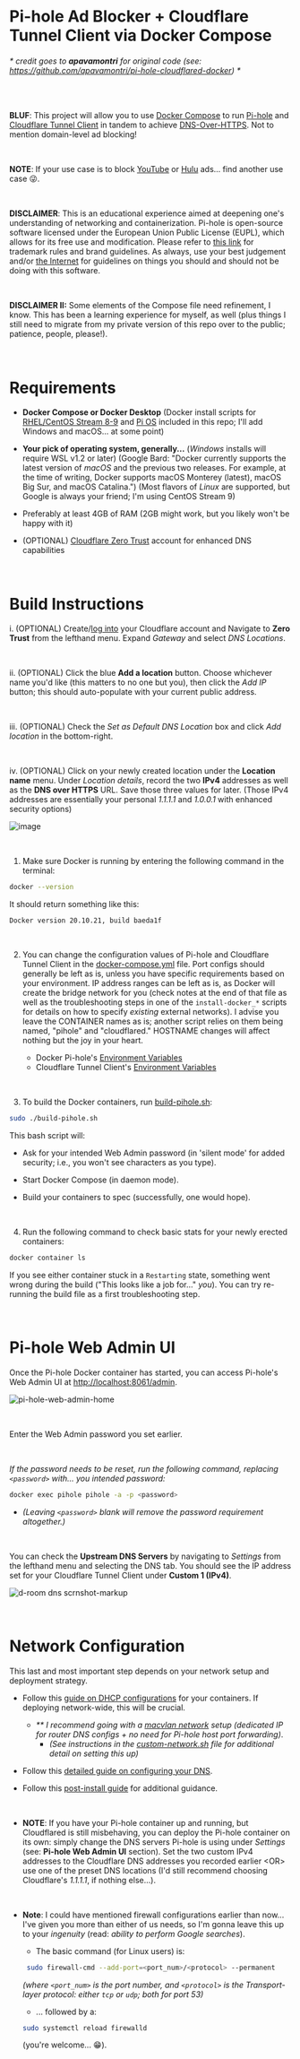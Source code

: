 # Pi-hole Ad Blocker + Cloudflare Tunnel Client via Docker Compose

###### \* _credit goes to **apavamontri** for original code (see: https://github.com/apavamontri/pi-hole-cloudflared-docker)_ *

<br>

**BLUF**: This project will allow you to use [Docker Compose](https://docs.docker.com/compose/) to run [Pi-hole](https://pi-hole.net/) and [Cloudflare Tunnel Client](https://github.com/cloudflare/cloudflared) in tandem to achieve [DNS-Over-HTTPS](https://docs.pi-hole.net/guides/dns/cloudflared/). Not to mention domain-level ad blocking!

<br>

**NOTE**: If your use case is to block [YouTube](https://discourse.pi-hole.net/t/youtube-ads-getting-through-pihole-any-advances-in-100-blocking-without-also-blocking-youtube-videos/60951) or [Hulu](https://www.reddit.com/r/pihole/comments/lbzjyt/hulu_ads/?rdt=45152) ads... find another use case 😜.

<br>

**DISCLAIMER**: This is an educational experience aimed at deepening one's understanding of networking and containerization. Pi-hole is open-source software licensed under the European Union Public License (EUPL), which allows for its free use and modification. Please refer to [this link](https://pi-hole.net/trademark-rules-and-brand-guidelines/) for trademark rules and brand guidelines. As always, use your best judgement and/or [the Internet](https://www.reddit.com/r/pihole/comments/a6q2zv/are_there_any_legal_concerns_in_the_us_for_using/?rdt=44519) for guidelines on things you should and should not be doing with this software.

<br>

**DISCLAIMER II:** Some elements of the Compose file need refinement, I know. This has been a learning experience for myself, as well (plus things I still need to migrate from my private version of this repo over to the public; patience, people, please!).

<br>

# Requirements

* **Docker Compose or Docker Desktop** (Docker install scripts for [RHEL/CentOS Stream 8-9](./install-docker_rhel8-9.sh) and [Pi OS](./install-docker_pi-os.sh) included in this repo; I'll add Windows and macOS... at some point)

* **Your pick of operating system, generally...** (_Windows_ installs will require WSL v1.2 or later) (Google Bard: "Docker currently supports the latest version of _macOS_ and the previous two releases. For example, at the time of writing, Docker supports macOS Monterey (latest), macOS Big Sur, and macOS Catalina.") (Most flavors of _Linux_ are supported, but Google is always your friend; I'm using CentOS Stream 9)

* Preferably at least 4GB of RAM (2GB might work, but you likely won't be happy with it)

* (OPTIONAL) [Cloudflare Zero Trust](https://www.cloudflare.com/zero-trust/products/access/) account for enhanced DNS capabilities

<br>

# Build Instructions

i. (OPTIONAL) Create/[log into](https://dash.cloudflare.com/login) your Cloudflare account and Navigate to **Zero Trust** from the lefthand menu. Expand _Gateway_ and select _DNS Locations_.

<br>

ii. (OPTIONAL) Click the blue **Add a location** button. Choose whichever name you'd like (this matters to no one but you), then click the _Add IP_ button; this should auto-populate with your current public address.

<br>

iii. (OPTIONAL) Check the _Set as Default DNS Location_ box and click _Add location_ in the bottom-right.

<br>

iv. (OPTIONAL) Click on your newly created location under the **Location name** menu. Under _Location details_, record the two **IPv4** addresses as well as the **DNS over HTTPS** URL. Save those three values for later. (Those IPv4 addresses are essentially your personal _1.1.1.1_ and _1.0.0.1_ with enhanced security options)

![image](https://github.com/dynamic-stall/pi-hole-cloudflared-docker/assets/76631795/84d1828c-74f8-425d-85e1-a1ee95368e61)

<br>

1. Make sure Docker is running by entering the following command in the terminal:

```bash
docker --version
```

It should return something like this:

```text
Docker version 20.10.21, build baeda1f
```

<br>

2. You can change the configuration values of Pi-hole and Cloudflare Tunnel Client in the [docker-compose.yml](./docker-compose.yml) file. Port configs should generally be left as is, unless you have specific requirements based on your environment. IP address ranges can be left as is, as Docker will create the bridge network for you (check notes at the end of that file as well as the troubleshooting steps in one of the ```install-docker_*``` scripts for details on how to specify _existing_ external networks). I advise you leave the CONTAINER names as is; another script relies on them being named, "pihole" and "cloudflared." HOSTNAME changes will affect nothing but the joy in your heart.

   * Docker Pi-hole's [Environment Variables](https://github.com/pi-hole/docker-pi-hole/#environment-variables)
   * Cloudflare Tunnel Client's [Environment Variables](https://github.com/cloudflare/cloudflared/blob/master/cmd/cloudflared/proxydns/cmd.go)

<br>

3. To build the Docker containers, run [build-pihole.sh](./build-pihole.sh):

```bash
sudo ./build-pihole.sh
```

This bash script will:

   * Ask for your intended Web Admin password (in 'silent mode' for added security; i.e., you won't see characters as you type).

   * Start Docker Compose (in daemon mode).

   * Build your containers to spec (successfully, one would hope).

<br>

4. Run the following command to check basic stats for your newly erected containers:

```bash
docker container ls
```

If you see either container stuck in a ```Restarting``` state, something went wrong during the build ("This looks like a job for..." _you_). You can try re-running the build file as a first troubleshooting step.

<br>

# Pi-hole Web Admin UI

Once the Pi-hole Docker container has started, you can access Pi-hole's Web Admin UI at [http://localhost:8061/admin](http://localhost:8061/admin).

![pi-hole-web-admin-home](https://github.com/dynamic-stall/pihole-cloudflared-docker/assets/76631795/80595882-7bb2-4b0f-aaff-5fd4f7b4623d)

<br>

Enter the Web Admin password you set earlier.

<br>

_If the password needs to be reset, run the following command, replacing ```<password>``` with... you intended password:_

```bash
docker exec pihole pihole -a -p <password>
```

* _(Leaving ```<password>``` blank will remove the password requirement altogether.)_

<br>

You can check the **Upstream DNS Servers** by navigating to _Settings_ from the lefthand menu and selecting the DNS tab. You should see the IP address set for your Cloudflare Tunnel Client under **Custom 1 (IPv4)**.

![d-room dns scrnshot-markup](https://github.com/dynamic-stall/pihole-cloudflared-docker/assets/76631795/e45c3a88-f66d-4a02-8e60-e1743f7ac9d7)

<br>

# Network Configuration

This last and most important step depends on your network setup and deployment strategy.

* Follow this [guide on DHCP configurations](https://docs.pi-hole.net/docker/dhcp/) for your containers. If deploying network-wide, this will be crucial.

   * _\*\* I recommend going with a [macvlan network](https://tonylawrence.com/posts/unix/synology/free-your-synology-ports/) setup (dedicated IP for router DNS configs + no need for Pi-hole host port forwarding)_.
      * _(See instructions in the [custom-network.sh](./custom-network.sh) file for additional detail on setting this up)_

* Follow this [detailed guide on configuring your DNS](https://discourse.pi-hole.net/t/how-do-i-configure-my-devices-to-use-pi-hole-as-their-dns-server/245).

* Follow this [post-install guide](https://docs.pi-hole.net/main/post-install/) for additional guidance.

<br>

* **NOTE**: If you have your Pi-hole container up and running, but Cloudflared is still misbehaving, you can deploy the Pi-hole container on its own: simply change the DNS servers Pi-hole is using under _Settings_ (see: **Pi-hole Web Admin UI** section). Set the two custom IPv4 addresses to the Cloudflare DNS addresses you recorded earlier \<OR\> use one of the preset DNS locations (I'd still recommend choosing Cloudflare's _1.1.1.1_, if nothing else...).

<br>

* **Note**: I could have mentioned firewall configurations earlier than now... I've given you more than either of us needs, so I'm gonna leave this up to your _ingenuity_ (read: _ability to perform Google searches_).
   * The basic command (for Linux users) is:

  ```bash
   sudo firewall-cmd --add-port=<port_num>/<protocol> --permanent

   ```
   _(where ```<port_num>``` is the port number, and ```<protocol>``` is the Transport-layer protocol: either ```tcp``` or ```udp```; both for port 53)_

   * ... followed by a:

   ```bash
   sudo systemctl reload firewalld
   ```
   (you're welcome... 😁).
